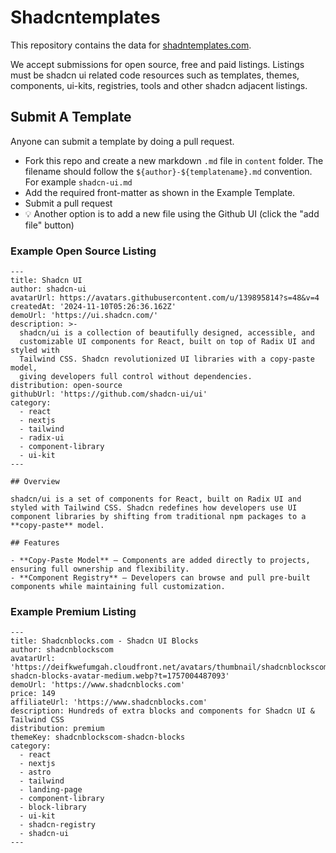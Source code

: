 # Shadcntemplates

This repository contains the data for [shadntemplates.com](https://shadcntemplates.com).

We accept submissions for open source, free and paid listings. Listings must be shadcn ui related code resources such as templates, themes, components, ui-kits, registries, tools and other shadcn adjacent listings.


## Submit A Template

Anyone can submit a template by doing a pull request.

- Fork this repo and create a new markdown `.md` file in `content` folder. The filename should follow the `${author}-${templatename}.md` convention. For example `shadcn-ui.md`
- Add the required front-matter as shown in the Example Template.
- Submit a pull request
- 💡 Another option is to add a new file using the Github UI (click the "add file" button)

### Example Open Source Listing

```
---
title: Shadcn UI
author: shadcn-ui
avatarUrl: https://avatars.githubusercontent.com/u/139895814?s=48&v=4
createdAt: '2024-11-10T05:26:36.162Z'
demoUrl: 'https://ui.shadcn.com/'
description: >-
  shadcn/ui is a collection of beautifully designed, accessible, and
  customizable UI components for React, built on top of Radix UI and styled with
  Tailwind CSS. Shadcn revolutionized UI libraries with a copy-paste model,
  giving developers full control without dependencies.
distribution: open-source
githubUrl: 'https://github.com/shadcn-ui/ui'
category:
  - react
  - nextjs
  - tailwind
  - radix-ui
  - component-library
  - ui-kit
---

## Overview

shadcn/ui is a set of components for React, built on Radix UI and styled with Tailwind CSS. Shadcn redefines how developers use UI component libraries by shifting from traditional npm packages to a **copy-paste** model. 

## Features

- **Copy-Paste Model** – Components are added directly to projects, ensuring full ownership and flexibility.
- **Component Registry** – Developers can browse and pull pre-built components while maintaining full customization.
```

### Example Premium Listing

```
---
title: Shadcnblocks.com - Shadcn UI Blocks
author: shadcnblockscom
avatarUrl: 'https://deifkwefumgah.cloudfront.net/avatars/thumbnail/shadcnblockscom-shadcn-blocks-avatar-medium.webp?t=1757004487093'
demoUrl: 'https://www.shadcnblocks.com'
price: 149
affiliateUrl: 'https://www.shadcnblocks.com'
description: Hundreds of extra blocks and components for Shadcn UI & Tailwind CSS
distribution: premium
themeKey: shadcnblockscom-shadcn-blocks
category:
  - react
  - nextjs
  - astro
  - tailwind
  - landing-page
  - component-library
  - block-library
  - ui-kit
  - shadcn-registry
  - shadcn-ui
---
```